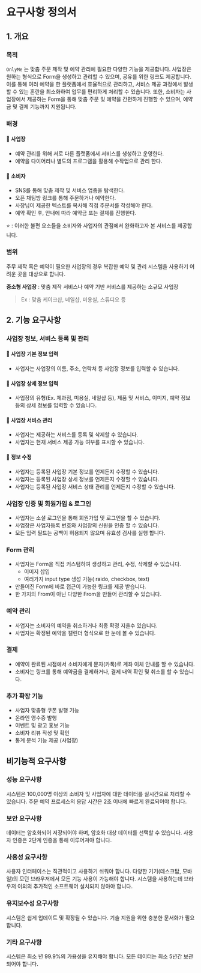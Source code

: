 # 요구사항 정의서

## 1. 개요

### 목적

`OnlyMe` 는 맞춤 주문 제작 및 예약 관리에 필요한 다양한 기능을 제공합니다. 사업장은 원하는 형식으로 Form을 생성하고 관리할 수 있으며, 공유를 위한 링크도 제공합니다. 이를 통해 여러 예약을 한 플랫폼에서 효율적으로 관리하고, 서비스 제공 과정에서 발생할 수 있는 혼란을 최소화하여 업무를 편리하게 처리할 수 있습니다.
또한, 소비자는 사업장에서 제공하는 Form을 통해 맞춤 주문 및 예약을 간편하게 진행할 수 있으며, 예약금 및 결제 기능까지 지원됩니다.

### 배경

#### 🏪 사업장

- 예약 관리를 위해 서로 다른 플랫폼에서 서비스를 생성하고 운영한다.
- 예약을 다이어리나 별도의 프로그램을 활용해 수작업으로 관리 한다.

#### 🛒 소비자

- SNS를 통해 맞춤 제작 및 서비스 업종을 탐색한다.
- 오픈 채팅방 링크를 통해 주문하거나 예약한다.
- 사장님이 제공한 텍스트를 복사해 직접 주문서를 작성해야 한다.
- 예약 확인 후, 안내에 따라 예약금 또는 결제를 진행한다.

⭐ : 이러한 불편 요소들을 소비자와 사업자의 관점에서 완화하고자 본 서비스를 제공합니다.

### 범위

주무 제작 혹은 예약이 필요한 사업장의 경우 복잡한 예약 및 관리 시스템을 사용하기 어려운 곳을 대상으로 합니다.

**중소형 사업장** : 맞춤 제작 서비스나 예약 기반 서비스를 제공하는 소규모 사업장

> Ex : 맞춤 케이크샵, 네일샵, 미용실, 스튜디오 등

## 2. 기능 요구사항

### 사업장 정보, 서비스 등록 및 관리

#### 🔎 사업장 기본 정보 입력

- 사업자는 사업장의 이름, 주소, 연락처 등 사업장 정보를 입력할 수 있습니다.

#### 🔎 사업장 상세 정보 입력

- 사업장의 유형(Ex. 제과점, 미용실, 네일샵 등), 제품 및 서비스, 이미지, 예약 정보 등의 상세 정보를 입력할 수 있습니다.

#### 🔎 사업장 서비스 관리

- 사업자는 제공하는 서비스를 등록 및 삭제할 수 있습니다.
- 사업자는 현재 서비스 제공 가능 여부를 표시할 수 있습니다.

#### 🔎 정보 수정

- 사업자는 등록된 사업장 기본 정보를 언제든지 수정할 수 있습니다.
- 사업자는 등록된 사업장 상세 정보를 언제든지 수정할 수 있습니다.
- 사업자는 등록된 사업장 서비스 상태 관리를 언제든지 수정할 수 있습니다.

### 사업장 인증 및 회원가입 & 로그인

- 사업자는 소셜 로그인을 통해 회원가입 및 로그인을 할 수 있습니다.
- 사업장은 사업자등록 번호와 사업장의 신원을 인증 할 수 있습니다.
- 모든 입력 필드는 공백이 허용되지 않으며 유효성 검사를 실행 합니다.

### Form 관리

- 사업자는 Form을 직접 커스텀하여 생성하고 관리, 수정, 삭제할 수 있습니다.
  - 이미지 삽입
  - 여러가지 input type 생성 가능( raido, checkbox, text)
- 만들어진 Form에 바로 접근이 가능한 링크를 제공 받습니다.
- 한 가지의 From이 아닌 다양한 From을 만들어 관리할 수 있습니다.

### 예약 관리

- 사업자는 소비자의 예약을 취소하거나 최종 확정 지을수 있습니다.
- 사업자는 확정된 예약을 캘린더 형식으로 한 눈에 볼 수 있습니다.

### 결제

- 예약이 완료된 시점에서 소비자에게 문자(카톡)로 계좌 이체 안내를 할 수 있습니다.
- 소비자는 링크를 통해 예약금을 결제하거나, 결제 내역 확인 및 취소를 할 수 있습니다.

### 추가 확장 기능

- 사업자 맞춤형 쿠폰 발행 기능
- 온라인 영수증 발행
- 이벤트 및 광고 홍보 기능
- 소비자 리뷰 작성 및 확인
- 통계 분석 기능 제공 (사업장)

## 비기능적 요구사항

### 성능 요구사항

시스템은 100,000명 이상의 소비자 및 사업자에 대한 데이터를 실시간으로 처리할 수 있습니다. 주문 예약 프로세스의 응답 시간은 2초 이내에 빠르게 완료되어야 합니다.

### 보안 요구사항

데이터는 암호화되어 저장되어야 하며, 암호화 대상 데이터를 선택할 수 있습니다.
사용자 인증은 2단계 인증을 통해 이루어져야 합니다.

### 사용성 요구사항

사용자 인터페이스는 직관적이고 사용하기 쉬워야 합니다.
다양한 기기(데스크탑, 모바일)의 모던 브라우저에서 모든 기능 사용이 가능해야 합니다.
시스템을 사용하는데 브라우저 이외의 추가적인 소프트웨어 설치되지 않아야 합니다.

### 유지보수성 요구사항

시스템은 쉽게 업데이트 및 확장될 수 있습니다.
기술 지원을 위한 충분한 문서화가 필요합니다.

### 기타 요구사항

시스템은 최소 년 99.9%의 가용성을 유지해야 합니다.
모든 데이터는 최소 5년간 보관되어야 합니다.
